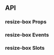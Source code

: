 ## API

### resize-box Props

<field-table :data="resizeBoxProps"/>

### resize-box Events

<field-table type="emits" :data="resizeBoxEvents"/>

### resize-box Slots

<field-table type="slots" :data="resizeBoxSlots"/>

<script setup>
import { ref } from 'vue';

const resizeBoxProps = ref([
  {
    name: 'width',
    desc: '宽度 (v-model)',
    type: 'number',
    value: '-',
  },
  {
    name: 'height',
    desc: '高度 (v-model)',
    type: 'number',
    value: '-',
  },
  {
    name: 'component',
    desc: '伸缩框的 html 标签',
    type: 'string',
    value: '`div`',
  },
  {
    name: 'directions',
    desc: '可以进行伸缩的边，有上、下、左、右可以使用',
    type: "Position[]",
    value: "['right']",
  },
]);

const resizeBoxEvents = ref([
  {
    name: 'moving-start',
    desc: '拖拽开始时触发',
    type: {
      ev: 'MouseEvent'
    },
    value: '-',
  },
  {
    name: 'moving',
    desc: '拖拽时触发',
    type: {
      size: '{ width: number; height: number; }',
      ev: 'MouseEvent'
    },
    value: '-',
  },
  {
    name: 'moving-end',
    desc: '拖拽结束时触发',
    type: {
      ev: 'MouseEvent'
    },
    value: '-',
  },
]);

const resizeBoxSlots = ref([
  {
    name: 'resize-trigger',
    desc: '伸缩杆的内容',
    type: {
      direction: "ResizeBoxDirection"
    },
    value: '-',
  },
  {
    name: 'resize-trigger-icon',
    desc: '伸缩杆的图标',
    type: {
      direction: "ResizeBoxDirection"
    },
    value: '-',
  },
]);
</script>
